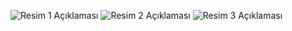 ![Resim 1 Açıklaması](https://imgur.com/a/72562mR)
![Resim 2 Açıklaması](https://github.com/Emre0s/PricePredictApp/blob/main/assets/114955138/942b83d5-538b-493e-aebe-91b4ed0a1347.png)
![Resim 3 Açıklaması](https://github.com/Emre0s/PricePredictApp/blob/main/assets/114955138/e25f193b-8eb6-4336-b238-617786ef6301.png)
